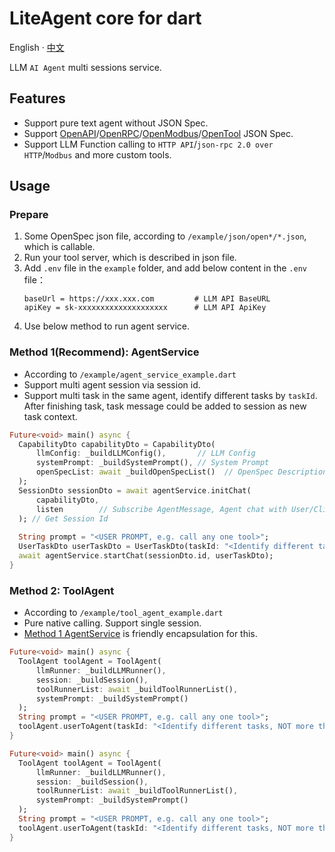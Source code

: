 # LiteAgent core for dart

English · [中文](README-zh_CN.md)

LLM `AI Agent` multi sessions service.

## Features

- Support pure text agent without JSON Spec.
- Support  [OpenAPI](https://github.com/djbird2046/openapi_dart)/[OpenRPC](https://github.com/djbird2046/openrpc_dart)/[OpenModbus](https://github.com/djbird2046/openmodbus_dart)/[OpenTool](https://github.com/djbird2046/opentool_dart) JSON Spec.
- Support LLM Function calling to `HTTP API`/`json-rpc 2.0 over HTTP`/`Modbus` and more custom tools.

## Usage

### Prepare

1. Some OpenSpec json file, according to `/example/json/open*/*.json`, which is callable.
2. Run your tool server, which is described in json file.
3. Add `.env` file in the `example` folder, and add below content in the `.env` file：
     ```properties
     baseUrl = https://xxx.xxx.com         # LLM API BaseURL
     apiKey = sk-xxxxxxxxxxxxxxxxxxxx      # LLM API ApiKey
     ```
4. Use below method to run agent service.

### Method 1(Recommend): AgentService
- According to `/example/agent_service_example.dart`
- Support multi agent session via session id.
- Support multi task in the same agent, identify different tasks by `taskId`. After finishing task, task message could be added to session as new task context.

```dart
Future<void> main() async {
  CapabilityDto capabilityDto = CapabilityDto(
      llmConfig: _buildLLMConfig(),       // LLM Config
      systemPrompt: _buildSystemPrompt(), // System Prompt
      openSpecList: await _buildOpenSpecList()  // OpenSpec Description String List
  );
  SessionDto sessionDto = await agentService.initChat(
      capabilityDto,
      listen        // Subscribe AgentMessage, Agent chat with User/Client/LLM/Tools Role
  ); // Get Session Id
  
  String prompt = "<USER PROMPT, e.g. call any one tool>";
  UserTaskDto userTaskDto = UserTaskDto(taskId: "<Identify different tasks, NOT more than 36 chars>", contentList: [UserMessageDto(type: UserMessageDtoType.text, message: prompt)]);  // User Content List, support type text/imageUrl
  await agentService.startChat(sessionDto.id, userTaskDto);
}
```

### Method 2: ToolAgent

- According to `/example/tool_agent_example.dart`
- Pure native calling. Support single session.
- [Method 1 AgentService](#method-1recommend-agentservice) is friendly encapsulation for this.

```dart
Future<void> main() async {
  ToolAgent toolAgent = ToolAgent(
      llmRunner: _buildLLMRunner(),
      session: _buildSession(),
      toolRunnerList: await _buildToolRunnerList(),
      systemPrompt: _buildSystemPrompt()
  );
  String prompt = "<USER PROMPT, e.g. call any one tool>";
  toolAgent.userToAgent(taskId: "<Identify different tasks, NOT more than 36 chars>", [Content(type: ContentType.text, message: prompt)]);
}
```
```dart
Future<void> main() async {
  ToolAgent toolAgent = ToolAgent(
      llmRunner: _buildLLMRunner(),
      session: _buildSession(),
      toolRunnerList: await _buildToolRunnerList(),
      systemPrompt: _buildSystemPrompt()
  );
  String prompt = "<USER PROMPT, e.g. call any one tool>";
  toolAgent.userToAgent(taskId: "<Identify different tasks, NOT more than 36 chars>", contentList: [Content(type: ContentType.text, message: prompt)]);
}
```